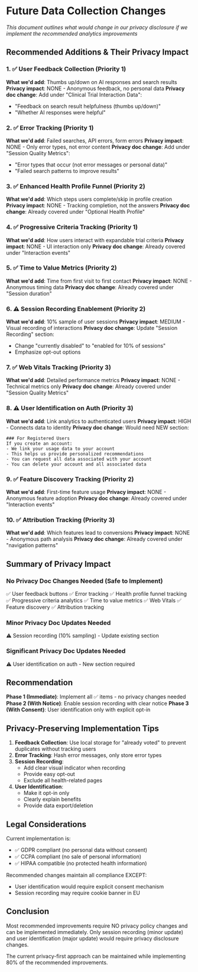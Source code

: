 # Future Data Collection Changes

*This document outlines what would change in our privacy disclosure if we implement the recommended analytics improvements*

## Recommended Additions & Their Privacy Impact

### 1. ✅ User Feedback Collection (Priority 1)
**What we'd add**: Thumbs up/down on AI responses and search results
**Privacy impact**: NONE - Anonymous feedback, no personal data
**Privacy doc change**: Add under "Clinical Trial Interaction Data":
- "Feedback on search result helpfulness (thumbs up/down)"
- "Whether AI responses were helpful"

### 2. ✅ Error Tracking (Priority 1)
**What we'd add**: Failed searches, API errors, form errors
**Privacy impact**: NONE - Only error types, not error content
**Privacy doc change**: Add under "Session Quality Metrics":
- "Error types that occur (not error messages or personal data)"
- "Failed search patterns to improve results"

### 3. ✅ Enhanced Health Profile Funnel (Priority 2)
**What we'd add**: Which steps users complete/skip in profile creation
**Privacy impact**: NONE - Tracking completion, not the answers
**Privacy doc change**: Already covered under "Optional Health Profile"

### 4. ✅ Progressive Criteria Tracking (Priority 1)
**What we'd add**: How users interact with expandable trial criteria
**Privacy impact**: NONE - UI interaction only
**Privacy doc change**: Already covered under "Interaction events"

### 5. ✅ Time to Value Metrics (Priority 2)
**What we'd add**: Time from first visit to first contact
**Privacy impact**: NONE - Anonymous timing data
**Privacy doc change**: Already covered under "Session duration"

### 6. ⚠️ Session Recording Enablement (Priority 2)
**What we'd add**: 10% sample of user sessions
**Privacy impact**: MEDIUM - Visual recording of interactions
**Privacy doc change**: Update "Session Recording" section:
- Change "currently disabled" to "enabled for 10% of sessions"
- Emphasize opt-out options

### 7. ✅ Web Vitals Tracking (Priority 3)
**What we'd add**: Detailed performance metrics
**Privacy impact**: NONE - Technical metrics only
**Privacy doc change**: Already covered under "Session Quality Metrics"

### 8. ⚠️ User Identification on Auth (Priority 3)
**What we'd add**: Link analytics to authenticated users
**Privacy impact**: HIGH - Connects data to identity
**Privacy doc change**: Would need NEW section:
```
### For Registered Users
If you create an account:
- We link your usage data to your account
- This helps us provide personalized recommendations
- You can request all data associated with your account
- You can delete your account and all associated data
```

### 9. ✅ Feature Discovery Tracking (Priority 2)
**What we'd add**: First-time feature usage
**Privacy impact**: NONE - Anonymous feature adoption
**Privacy doc change**: Already covered under "Interaction events"

### 10. ✅ Attribution Tracking (Priority 3)
**What we'd add**: Which features lead to conversions
**Privacy impact**: NONE - Anonymous path analysis
**Privacy doc change**: Already covered under "navigation patterns"

## Summary of Privacy Impact

### No Privacy Doc Changes Needed (Safe to Implement)
✅ User feedback buttons
✅ Error tracking
✅ Health profile funnel tracking
✅ Progressive criteria analytics
✅ Time to value metrics
✅ Web Vitals
✅ Feature discovery
✅ Attribution tracking

### Minor Privacy Doc Updates Needed
⚠️ Session recording (10% sampling) - Update existing section

### Significant Privacy Doc Updates Needed
⚠️ User identification on auth - New section required

## Recommendation

**Phase 1 (Immediate)**: Implement all ✅ items - no privacy changes needed
**Phase 2 (With Notice)**: Enable session recording with clear notice
**Phase 3 (With Consent)**: User identification only with explicit opt-in

## Privacy-Preserving Implementation Tips

1. **Feedback Collection**: Use local storage for "already voted" to prevent duplicates without tracking users
2. **Error Tracking**: Hash error messages, only store error types
3. **Session Recording**: 
   - Add clear visual indicator when recording
   - Provide easy opt-out
   - Exclude all health-related pages
4. **User Identification**:
   - Make it opt-in only
   - Clearly explain benefits
   - Provide data export/deletion

## Legal Considerations

Current implementation is:
- ✅ GDPR compliant (no personal data without consent)
- ✅ CCPA compliant (no sale of personal information)
- ✅ HIPAA compatible (no protected health information)

Recommended changes maintain all compliance EXCEPT:
- User identification would require explicit consent mechanism
- Session recording may require cookie banner in EU

## Conclusion

Most recommended improvements require NO privacy policy changes and can be implemented immediately. Only session recording (minor update) and user identification (major update) would require privacy disclosure changes.

The current privacy-first approach can be maintained while implementing 80% of the recommended improvements.